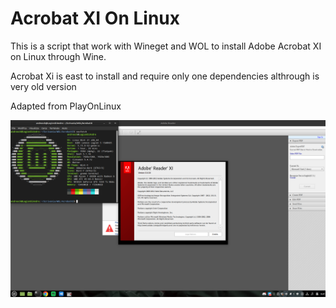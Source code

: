 # Acrobat XI On Linux

This is a script that work with Wineget and WOL to install Adobe Acrobat XI on Linux through Wine.

Acrobat Xi is east to install and require only one dependencies althrough is very old version

Adapted from PlayOnLinux

![Screenshot](/screen.png)
